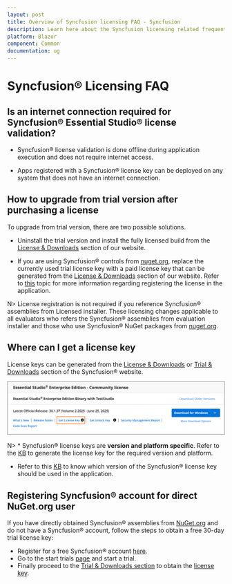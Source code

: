 ```yaml
---
layout: post
title: Overview of Syncfusion licensing FAQ - Syncfusion
description: Learn here about the Syncfusion licensing related frequently asked questions and solutions on license validation in syncfusion Blazor applications.
platform: Blazor
component: Common
documentation: ug
---
```


# Syncfusion&reg; Licensing FAQ

## Is an internet connection required for Syncfusion&reg; Essential Studio&reg; license validation?

* Syncfusion&reg; license validation is done offline during application execution and does not require internet access. 

* Apps registered with a Syncfusion&reg; license key can be deployed on any system that does not have an internet connection.

## How to upgrade from trial version after purchasing a license

To upgrade from trial version, there are two possible solutions.

* Uninstall the trial version and install the fully licensed build from the [License & Downloads](https://www.syncfusion.com/account/downloads) section of our website.

* If you are using Syncfusion&reg; controls from [nuget.org](https:/www.nuget.org/packages?q=syncfusion), replace the currently used trial license key with a paid license key that can be generated from the [License & Downloads](https://www.syncfusion.com/account/downloads) section of our website. Refer to [this](https://blazor.syncfusion.com/documentation/getting-started/license-key/how-to-register-in-an-application) topic for more information regarding registering the license in the application.

N> License registration is not required if you reference Syncfusion&reg; assemblies from Licensed installer. These licensing changes applicable to all evaluators who refers the Syncfusion&reg; assemblies from evaluation installer and those who use Syncfusion&reg; NuGet packages from [nuget.org](https://www.nuget.org/).

## Where can I get a license key

License keys can be generated from the [License & Downloads](https://syncfusion.com/account/downloads) or [Trial & Downloads](https://www.syncfusion.com/account/manage-trials/downloads) section of the Syncfusion&reg; website.

![Get Community License Key](images/get-community-license-key.png)

N> * Syncfusion&reg; license keys are **version and platform specific**. Refer to the [KB](https://www.syncfusion.com/kb/8976/how-to-generate-license-key-for-licensed-products) to generate the license key for the required version and platform.
* Refer to this [KB](https://www.syncfusion.com/kb/8951/which-version-syncfusion-license-key-should-i-use-in-my-application) to know which version of the Syncfusion&reg; license key should be used in the application.

## Registering Syncfusion&reg; account for direct NuGet.org user

If you have directly obtained Syncfusion&reg; assemblies from [NuGet.org](http://nuget.org/) and do not have a Syncfusion&reg; account, follow the steps to obtain a free 30-day trial license key:

* Register for a free Syncfusion&reg; account [here](https://www.syncfusion.com/account/register).
* Go to the start trials [page](https://syncfusion.com/account/manage-trials/start-trials) and start a trial.
* Finally proceed to the [Trial & Downloads section](https://www.syncfusion.com/account/manage-trials/downloads) to obtain the [license key](https://blazor.syncfusion.com/documentation/getting-started/license-key/how-to-generate).
